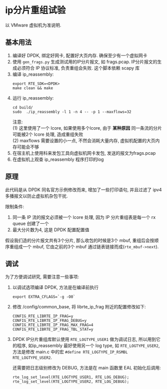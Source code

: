 # ip分片重组试验

以 VMware 虚拟机为准说明.

## 基本用法

1. 编译好 DPDK, 绑定好网卡, 配置好大页内存. 确保至少有一个虚拟网卡
2. 使用 ``gen_frags.py`` 生成测试用的IP分片报文, 如 frags.pcap. IP分片报文的生成必须符合 IP 协议标准, 负责重组会失败. 这个脚本依赖 scapy 库
3. 编译 ip_reassembly:
   ```
   export RTE_SDK=<DPDK>
   make clean && make
   ```
4. 运行 ip_reassembly:
   ```
   cd build/
   sudo  ./ip_reassembly -l 1 -n 4 -- -p 1 --maxflows=32
   ```
   注意:  
   (1) 这里使用了一个 lcore, 如果使用多个lcore, 由于 **某种原因** 同一条流的分片可能被2个 lcore 处理, 造成重组失败  
   (2) maxflows 需要设置的小一点, 不然会消耗大量内存, 虚拟机配置的大页内存可能会不够
5. 在宿主机上使用科来发包工具向虚拟机网卡发包, 发送的报文为frags.pcap
6. 在虚拟机上观查 ip_reassembly 程序打印的log

## 原理

此代码是从 DPDK 同名官方示例修改而来, 增加了一些打印语句, 并且过滤了 ipv4 多播报文以防止虚拟机杂包干扰.

限制条件:
1. 同一条 IP 流的报文必须被一个 lcore 处理, 因为 IP 分片重组表是每一个 rx queue 创建了一个
2. 最大分片数为4, 这是 DPDK 配置配置值

假设我们造的分片报文共有3个分片, 那么收包的时候是3个 mbuf, 重组后会按顺序重组成一个 mbuf, 它由之前的3个 mbuf 通过链表链接而成(``rte_mbuf->next``).

## 调试

为了方便调试研究, 需要注意一些事项:
1. 以调试选项编译 DPDK, 方法是在编译前执行
   ```
   export EXTRA_CFLAGS=`-g -O0`
   ```
2. 修改 <DPDK>/config/common_base, 将 librte_ip_frag 附近的配置修改如下:
   ```
   CONFIG_RTE_LIBRTE_IP_FRAG=y
   CONFIG_RTE_LIBRTE_IP_FRAG_DEBUG=y
   CONFIG_RTE_LIBRTE_IP_FRAG_MAX_FRAG=4
   CONFIG_RTE_LIBRTE_IP_FRAG_TBL_STAT=y
   ```
3. DPDK IP分片重组库默认使用 ``RTE_LOGTYPE_USER1`` 做为调试日志, 所以用到它的程序, 如ip_reassembly 最好使用另一个 log type, 如 ``RTE_LOGTYPE_USER2``, 方法是修改 main.c 中的宏 ``#define RTE_LOGTYPE_IP_RSMBL RTE_LOGTYPE_USER2``. 

   还需要把日志级别修改为 DEBUG, 方法是在 main 函数里 EAL 初始化后调用:
   ```
   rte_log_set_level(RTE_LOGTYPE_USER1, RTE_LOG_DEBUG);
   rte_log_set_level(RTE_LOGTYPE_USER2, RTE_LOG_DEBUG);
   ```